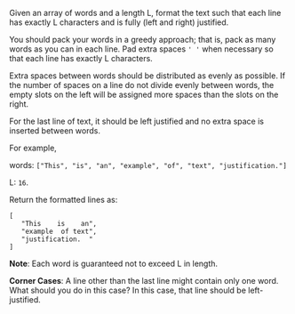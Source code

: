 Given an array of words and a length L, format the text such that each line has exactly L characters and is fully (left and right) justified.

You should pack your words in a greedy approach; that is, pack as many words as you can in each line. Pad extra spaces `' '` when necessary so that each line has exactly L characters.

Extra spaces between words should be distributed as evenly as possible. If the number of spaces on a line do not divide evenly between words, the empty slots on the left will be assigned more spaces than the slots on the right.

For the last line of text, it should be left justified and no extra space is inserted between words.

For example,

words: `["This", "is", "an", "example", "of", "text", "justification."]`

L: `16`.

Return the formatted lines as:
```
[
   "This    is    an",
   "example  of text",
   "justification.  "
]
```

**Note**: Each word is guaranteed not to exceed L in length.

**Corner Cases**:
A line other than the last line might contain only one word. What should you do in this case?
In this case, that line should be left-justified.